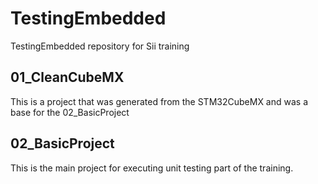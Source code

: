 # TestingEmbedded
TestingEmbedded repository for Sii training

## 01_CleanCubeMX
This is a project that was generated from the STM32CubeMX and was a base for the 02_BasicProject

## 02_BasicProject
This is the main project for executing unit testing part of the training.
